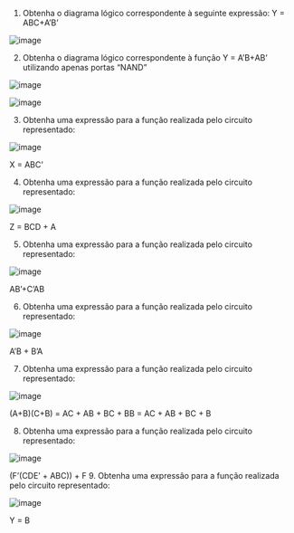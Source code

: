 1.	Obtenha o diagrama lógico correspondente à seguinte expressão:
Y = ABC+A’B’

![image](https://github.com/user-attachments/assets/c7d7efa2-26a4-4573-83c2-d1e89b6b3b27)

2.	Obtenha o diagrama lógico correspondente à função Y = A’B+AB’ utilizando apenas portas “NAND”

 ![image](https://github.com/user-attachments/assets/6f8e6335-b5ac-491a-bebf-4d97cd42b5a1)

![image](https://github.com/user-attachments/assets/e7699105-ce69-4b95-9491-3ad7a1db338b)

3.	Obtenha uma expressão para a função realizada pelo circuito representado:


![image](https://github.com/user-attachments/assets/b14fd305-d060-4517-945a-b3b6cb3c43f3)


X = ABC’

4.	Obtenha uma expressão para a função realizada pelo circuito representado:

 ![image](https://github.com/user-attachments/assets/5b2d3d51-f209-4233-96e1-34888ec8e7b3)

Z = BCD + A

5.	Obtenha uma expressão para a função realizada pelo circuito representado:

 ![image](https://github.com/user-attachments/assets/8d135d9a-6cb1-4435-9cd2-8401860480e9)


AB’+C’AB

6.	Obtenha uma expressão para a função realizada pelo circuito representado:

 ![image](https://github.com/user-attachments/assets/43e0de4b-1dad-4a17-8399-91385f12a94d)

A’B + B’A

7.	Obtenha uma expressão para a função realizada pelo circuito representado:

 ![image](https://github.com/user-attachments/assets/6fd32f1b-1223-427b-96be-d8b53956ac07)


(A+B)(C+B) = AC + AB + BC + BB = AC + AB + BC + B

8.	Obtenha uma expressão para a função realizada pelo circuito representado:

![image](https://github.com/user-attachments/assets/4c1bb604-a016-48a6-b707-6160c4438729)

 
(F’(CDE’ + ABC)) + F 
9.	Obtenha uma expressão para a função realizada pelo circuito representado:

 ![image](https://github.com/user-attachments/assets/8c19479c-8edd-4ee6-8a7e-62097c86167f)

Y = B
